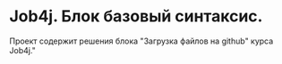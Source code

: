 # Job4j. Блок базовый синтаксис.
Проект содержит решения блока "Загрузка файлов на github" курса Job4j."